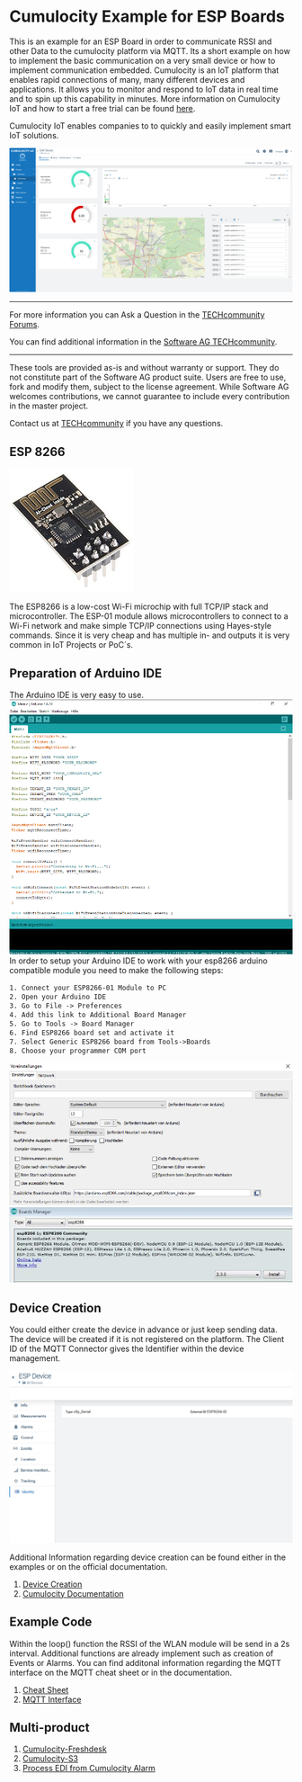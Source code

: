 # Cumulocity Example for ESP Boards
This is an example for an ESP Board in order to communicate RSSI and other Data to the cumulocity platform via MQTT. Its a short example on how to implement the basic communication on a very small device or how to implement communication embedded.
Cumulocity is an IoT platform that enables rapid connections of many, many different devices and applications. It allows you to monitor and respond to IoT data in real time and to spin up this capability in minutes. More information on Cumulocity IoT and how to start a free trial can be found [here](https://www.softwareag.cloud/site/product/cumulocity-iot.html#/).

Cumulocity IoT enables companies to to quickly and easily implement smart IoT solutions.

![Dashboard](pics/Dashboard.png)
______________________
For more information you can Ask a Question in the [TECHcommunity Forums](https://tech.forums.softwareag.com/tags/c/forum/1/Cumulocity-IoT).

You can find additional information in the [Software AG TECHcommunity](https://tech.forums.softwareag.com/tag/Cumulocity-IoT).
______________________

These tools are provided as-is and without warranty or support. They do not constitute part of the Software AG product suite. Users are free to use, fork and modify them, subject to the license agreement. While Software AG welcomes contributions, we cannot guarantee to include every contribution in the master project.

Contact us at [TECHcommunity](mailto:technologycommunity@softwareag.com?subject=Github/SoftwareAG) if you have any questions.

## ESP 8266

![ESP](pics/esp_board.jpg)

The ESP8266 is a low-cost Wi-Fi microchip with full TCP/IP stack and microcontroller.
The ESP-01 module allows microcontrollers to connect to a Wi-Fi network and make simple TCP/IP connections using Hayes-style commands. Since it is very cheap and has multiple in- and outputs it is very common in IoT Projects or PoC´s.

## Preparation of Arduino IDE

The Arduino IDE is very easy to use.
![ArduinoIDE](pics/ArduinoIDE_1.png)
In order to setup your Arduino IDE to work with your esp8266 arduino compatible module you need to make the following steps:

    1. Connect your ESP8266-01 Module to PC
    2. Open your Arduino IDE
    3. Go to File -> Preferences
    4. Add this link to Additional Board Manager
    5. Go to Tools -> Board Manager
    6. Find ESP8266 board set and activate it
    7. Select Generic ESP8266 board from Tools->Boards
    8. Choose your programmer COM port

![ArduinoIDE Board Manager](pics/ArduinoIDE_Board_1.png)
![ArduinoIDE ESP Boards](pics/ArduinoIDE_Board_2.png)

## Device Creation

You could either create the device in advance or just keep sending data. The device will be created if it is not registered on the platform. The Client ID of the MQTT Connector gives the Identifier within the device management.

![Identifier](pics/ID.png)

Additional Information regarding device creation can be found either in the examples or on the official documentation.

 1. [Device Creation](https://github.com/SoftwareAG/cumulocity-iot-examples/tree/master/devicecreation)
 2. [Cumulocity Documentation](https://cumulocity.com/guides/device-sdk/introduction/)

## Example Code

Within the loop() function the RSSI of the WLAN module will be send in a 2s interval.
Additional functions are already  implement such as creation of Events or Alarms.
You can find additonal information regarding the MQTT interface on the MQTT cheat sheet or in the documentation.

 1. [Cheat Sheet](https://support.cumulocity.com/hc/en-us/article_attachments/360000089547/cheatsheet.pdf)
 2. [MQTT Interface](https://cumulocity.com/guides/device-sdk/mqtt-examples/)


## Multi-product

 1. [Cumulocity-Freshdesk](https://github.com/SoftwareAG/webmethodsio-examples/tree/master/cumulocitytofreshdesk)
 1. [Cumulocity-S3](https://github.com/SoftwareAG/webmethodsio-examples/tree/master/cumulocity-s3)
 1. [Process EDI from Cumulocity Alarm](https://github.com/SoftwareAG/webmethods-b2b-examples/tree/master/c8y-wmio-hybrid-b2b-create-edi850)
